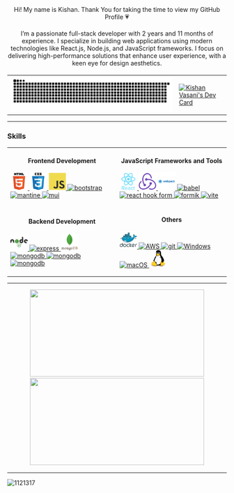 <div align="center" style="font-size:'20px'; margin-bottom: '20px';">
  Hi! My name is Kishan. Thank You for taking the time to view my GitHub Profile 💗
</div>
<h4></h4>

<div align="center" style="margin-bottom: '40px';">
  I’m a passionate full-stack developer with 2 years and 11 months of experience. I specialize in building web applications using modern technologies like React.js, Node.js, and JavaScript frameworks. I focus on delivering high-performance solutions that enhance user experience, with a keen eye for design aesthetics.
</div>
<h4></h4>
<div align="center" style="margin-top: '40px';">
  <table>
    <tr>
      <td>
        <picture>
          <source media="(prefers-color-scheme: dark)" srcset="https://raw.githubusercontent.com/mrvasani48/mrvasani48/output/github-contribution-grid-snake-dark.svg">
          <source media="(prefers-color-scheme: light)" srcset="https://raw.githubusercontent.com/mrvasani48/mrvasani48/output/github-contribution-grid-snake.svg">
          <img alt="github contribution grid snake animation" src="https://raw.githubusercontent.com/mrvasani48/mrvasani48/output/github-contribution-grid-snake.svg">
        </picture>
      </td>
      <td>
        <a href="https://app.daily.dev/entwickler48">
          <img src="https://api.daily.dev/devcards/v2/ikRukdQL1T67zoIpg4GFq.png?type=wide&r=ib3" width="300" alt="Kishan Vasani's Dev Card"/>
        </a>
      </td>
    </tr>
  </table>
</div>

---

<h3 align="left">Skills</h3>

<div align="center">
  <table > 
    <tr>
      <td align="center" >
        <h4>Frontend Development</h4>
        <p align="left">
          <a href="https://www.w3.org/html/" target="_blank" rel="noreferrer" style="text-decoration: 'none';">
            <img src="https://raw.githubusercontent.com/devicons/devicon/master/icons/html5/html5-original-wordmark.svg" alt="html5" width="40" height="40" />
          </a>
          <a href="https://www.w3schools.com/css/" target="_blank" rel="noreferrer" style="text-decoration: 'none';">
            <img src="https://raw.githubusercontent.com/devicons/devicon/master/icons/css3/css3-original-wordmark.svg" alt="css3" width="40" height="40" />
          </a>
          <a href="https://developer.mozilla.org/en-US/docs/Web/JavaScript" target="_blank" rel="noreferrer" style="text-decoration: 'none';">
            <img src="https://raw.githubusercontent.com/devicons/devicon/master/icons/javascript/javascript-original.svg" alt="javascript" width="40" height="40" />
          </a>
          <a href="https://getbootstrap.com" target="_blank" rel="noreferrer" style="text-decoration: 'none';">
            <img src="https://getbootstrap.com/docs/5.3/assets/brand/bootstrap-logo-shadow.png" alt="bootstrap" width="40" height="40" />
          </a>
          <a href="https://mantine.dev/" target="_blank" rel="noreferrer" style="text-decoration: 'none';">
            <img src="https://avatars.githubusercontent.com/u/79146003?v=4" alt="mantine" width="40" height="40" />
          </a>
          <a href="https://mui.com/" target="_blank" rel="noreferrer" style="text-decoration: 'none';">
            <img src="https://cdn.worldvectorlogo.com/logos/material-ui-1.svg" alt="mui" width="40" height="40" />
          </a>
        </p>
      </td>
      <td align="center">
        <h4>JavaScript Frameworks and Tools</h4>
        <p align="left">
          <a href="https://reactjs.org/" target="_blank" rel="noreferrer" style="text-decoration: 'none';">
            <img src="https://raw.githubusercontent.com/devicons/devicon/master/icons/react/react-original-wordmark.svg" alt="react" width="40" height="40" />
          </a>
          <a href="https://redux.js.org" target="_blank" rel="noreferrer" style="text-decoration: 'none';">
            <img src="https://raw.githubusercontent.com/devicons/devicon/master/icons/redux/redux-original.svg" alt="redux" width="40" height="40" />
          </a>
          <a href="https://webpack.js.org" target="_blank" rel="noreferrer" style="text-decoration: 'none';">
            <img src="https://raw.githubusercontent.com/devicons/devicon/master/icons/webpack/webpack-original-wordmark.svg" alt="webpack" width="40" height="40" />
          </a>
          <a href="https://babeljs.io/" target="_blank" rel="noreferrer" style="text-decoration: 'none';">
            <img src="https://babeljs.io/img/babel.svg" alt="babel" width="40" height="40" />
          </a>
          <a href="https://react-hook-form.com/" target="_blank" rel="noreferrer" style="text-decoration: 'none';">
            <img src="https://encrypted-tbn0.gstatic.com/images?q=tbn:ANd9GcRXdKj0luKnS60quv6sXxn5JzSZ8Mk0kcFbAA&s" alt="react hook form" width="40" height="40" />
          </a>
          <a href="https://formik.org/" target="_blank" rel="noreferrer" style="text-decoration: 'none';">
            <img src="https://encrypted-tbn0.gstatic.com/images?q=tbn:ANd9GcRBgyg7_iv3u1ITYHOeDFUufuFzOXGkFRahow&s" alt="formik" width="40" height="40" />
          </a>
          <a href="https://vitejs.dev/" target="_blank" rel="noreferrer" style="text-decoration: 'none';">
            <img src="https://vitejs.dev/logo.svg" alt="vite" width="40" height="40" />
          </a>
        </p>
      </td>
    </tr>
    <tr>
      <td align="center" >
        <h4>Backend Development</h4>
        <p align="left">
          <a href="https://nodejs.org" target="_blank" rel="noreferrer" style="text-decoration: 'none';">
            <img src="https://raw.githubusercontent.com/devicons/devicon/master/icons/nodejs/nodejs-original-wordmark.svg" alt="nodejs" width="40" height="40" />
          </a>
          <a href="https://expressjs.com" target="_blank" rel="noreferrer" style="text-decoration: 'none';">
            <img src="https://encrypted-tbn0.gstatic.com/images?q=tbn:ANd9GcTqrpjR6BlhIURupUvh3679KLzUY3t68clDebgvTvlmgWIa9-PV65iOeqzTBygfEuGstR8&usqp=CAU" alt="express" width="40" height="40" />
          </a>
          <a href="https://www.mongodb.com/" target="_blank" rel="noreferrer" style="text-decoration: 'none';">
            <img src="https://raw.githubusercontent.com/devicons/devicon/master/icons/mongodb/mongodb-original-wordmark.svg" alt="mongodb" width="40" height="40" />
          </a>
            <a href="https://mongoosejs.com/" target="_blank" rel="noreferrer" style="text-decoration: 'none';">
            <img src="https://mongoosejs.com/docs/images/mongoose5_62x30_transparent.png" alt="mongodb" width="40" height="40" />
          </a>
            <a href="https://jwt.io/" target="_blank" rel="noreferrer" style="text-decoration: 'none';">
            <img src="https://jwt.io/img/pic_logo.svg" alt="mongodb" width="40" height="40" />
          </a>
            <a href="https://github.com/seppevs/migrate-mongo" target="_blank" rel="noreferrer"style="text-decoration: 'none';">
            <img src="https://raw.githubusercontent.com/seppevs/migrate-mongo/3753b2bc52436d06482efc8442d10e93960b83f8/migrate-mongo-logo.png" alt="mongodb" width="40" height="40" />
          </a>
        </p>
      </td>
      <td align="center" >
        <h4>Others</h4>
        <p align="left">
          <a href="https://www.docker.com/" target="_blank" rel="noreferrer" style="text-decoration: 'none';">
            <img src="https://raw.githubusercontent.com/devicons/devicon/master/icons/docker/docker-original-wordmark.svg" alt="docker" width="40" height="40" />
          </a>
          <a href="https://aws.amazon.com/" target="_blank" rel="noreferrer" style="text-decoration: 'none';">
            <img src="https://download.logo.wine/logo/Amazon_Web_Services/Amazon_Web_Services-Logo.wine.png" alt="AWS" width="40" height="40" />
          </a>
          <a href="https://git-scm.com/" target="_blank" rel="noreferrer" style="text-decoration: 'none';">
            <img src="https://www.vectorlogo.zone/logos/git-scm/git-scm-icon.svg" alt="git" width="40" height="40" />
          </a>
          <a href="https://www.microsoft.com/en-us/windows/" target="_blank" rel="noreferrer" style="text-decoration: 'none';">
            <img src="https://encrypted-tbn0.gstatic.com/images?q=tbn:ANd9GcQXOr3ugi7Mhv3eBDVTKwmyYMv32CfEsc_bpDIJX5BJL5luwZreGRCDuTjRycrQqrwc6wY&usqp=CAU" alt="Windows" width="40" height="40" />
          </a>
          <a href="https://www.apple.com/macos/" target="_blank" rel="noreferrer" style="text-decoration: 'none';">
            <img src="https://encrypted-tbn0.gstatic.com/images?q=tbn:ANd9GcRrej1rT8EYBnX40g3dPrhnR473cLBwKTyAmA&s" alt="macOS" width="40" height="40" />
          </a>
             <a href="https://www.linux.org/" target="_blank" rel="noreferrer" style="text-decoration: 'none';">
            <img src="https://raw.githubusercontent.com/devicons/devicon/master/icons/linux/linux-original.svg" alt="linux" width="40" height="40" />
          </a>
        </p>
      </td>
    </tr>
  </table>
</div>

---

<div align="center">
  <img src="https://github-readme-stats.vercel.app/api/top-langs/?username=mrvasani48&layout=compact&theme=tokyonight" width="400" height="200" />
  <img src="https://github-readme-stats.vercel.app/api?username=mrvasani48&show_icons=true&theme=radical" width="400" height="200" />
</div>

---

![1121317](https://user-images.githubusercontent.com/48970605/233646984-4c26ac3f-b567-4d38-8541-dfdbe371da9b.png) 
